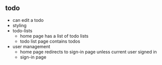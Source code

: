 ## todo

- can edit a todo
- styling
- todo-lists
  - home page has a list of todo lists
  - todo list page contains todos
- user management
  - home page redirects to sign-in page unless current user signed in
  - sign-in page
